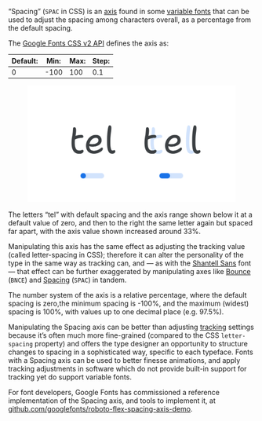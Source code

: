 
“Spacing” (`SPAC` in CSS) is an [axis](/glossary/axis_in_variable_fonts) found in some [variable fonts](/glossary/variable_fonts) that can be used to adjust the spacing among characters overall, as a percentage from the default spacing.

The [Google Fonts CSS v2 API](https://developers.google.com/fonts/docs/css2) defines the axis as:

| Default: | Min: | Max: | Step: |
| --- | --- | --- | --- |
| 0 | -100 | 100 | 0.1 |

<figure>

![An image showing two type specimens, each with an axis slider underneath. The specimen on the left shows the effects of the axis’ lowest value. The specimen on the right shows the effects of the axis’ highest value.](images/thumbnail.svg)

</figure>

<figcaption>The letters “tel” with default spacing and the axis range shown below it at a default value of zero, and then to the right the same letter again but spaced far apart, with the axis value shown increased around 33%.</figcaption>

Manipulating this axis has the same effect as adjusting the tracking value (called letter-spacing in CSS); therefore it can alter the personality of the type in the same way as tracking can, and — as with the [Shantell Sans](https://fonts.google.com/specimen/Shantell+Sans) font — that effect can be further exaggerated by manipulating axes like [Bounce](/glossary/bnce_axis) (`BNCE`) and [Spacing](/glossary/spac_axis) (`SPAC`) in tandem. 

The number system of the axis is a relative percentage, where the default spacing is zero,the minimum spacing is -100%, and the maximum (widest) spacing is 100%, with values up to one decimal place (e.g. 97.5%).

Manipulating the Spacing axis can be better than adjusting [tracking](/glossary/tracking_letter_spacing) settings because it’s often much more fine-grained (compared to the CSS `letter-spacing` property) and offers the type designer an opportunity to structure changes to spacing in a sophisticated way, specific to each typeface. Fonts with a Spacing axis can be used to better finesse animations, and apply tracking adjustments in software which do not provide built-in support for tracking yet do support variable fonts.

For font developers, Google Fonts has commissioned a reference implementation of the Spacing axis, and tools to implement it, at [github.com/googlefonts/roboto-flex-spacing-axis-demo](https://github.com/googlefonts/roboto-flex-spacing-axis-demo).